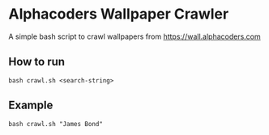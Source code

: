 # Alphacoders Wallpaper Crawler
A simple bash script to crawl wallpapers from https://wall.alphacoders.com

## How to run
`bash crawl.sh <search-string>`

## Example
`bash crawl.sh "James Bond"`